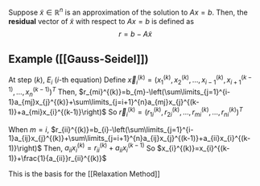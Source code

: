 
Suppose $\tilde{x}\in\mathbb{R}^{n}$ is an approximation of the solution to $Ax=b$. Then, the **residual** vector of $\tilde{x}$ with respect to $Ax=b$ is defined as
$$
r=b-A\tilde{x}
$$

## Example ([[Gauss-Seidel]])
At step $(k)$, $E_{i}$ ($i\text{-th}$ equation)
Define $\vec{x}_{i}^{(k)}=(x_{1}^{(k)},x_{2}^{(k)},\dots,x_{i-1}^{(k)},x_{i+1}^{(k-1)},\dots,x_{n}^{(k-1)})^{T}$
Then, $r_{mi}^{(k)}=b_{m}-\left(\sum\limits_{j=1}^{i-1}a_{mj}x_{j}^{(k)}+\sum\limits_{j=i+1}^{n}a_{mj}x_{j}^{(k-1)}+a_{mi}x_{i}^{(k-1)}\right)$
So $\vec{r}_{i}^{(k)}=(r_{1i}^{(k)},r_{2i}^{(k)},\dots,r_{mi}^{(k)},\dots,r_{ni}^{(k)})^{T}$

When $m=i$, $r_{ii}^{(k)}=b_{i}-\left(\sum\limits_{j=1}^{i-1}a_{ij}x_{j}^{(k)}+\sum\limits_{j=i+1}^{n}a_{ij}x_{j}^{(k-1)}+a_{ii}x_{i}^{(k-1)}\right)$
Then, $a_{ii}x_{i}^{(k)}=r_{ii}^{(k)}+a_{ii}x_{i}^{(k-1)}$
So $x_{i}^{(k)}=x_{i}^{(k-1)}+\frac{1}{a_{ii}}r_{ii}^{(k)}$

This is the basis for the [[Relaxation Method]]

